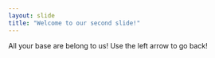 ```yaml
---
layout: slide
title: "Welcome to our second slide!"
---
```

All your base are belong to us!
Use the left arrow to go back!
